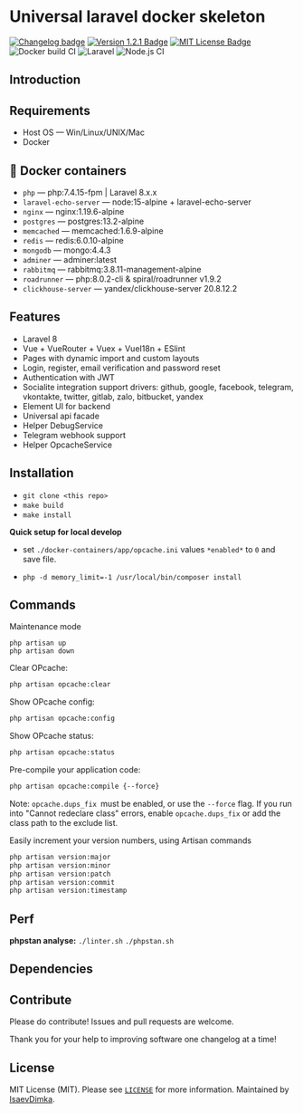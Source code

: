 # Universal laravel docker skeleton

[![Changelog badge][changelog-badge]][changelog] 
[![Version 1.2.1 Badge][version-badge]][changelog] 
[![MIT License Badge][license-badge]][license]
![Docker build CI](https://github.com/IsaevDimka/universal-laravel-docker-skeleton/workflows/Docker%20build%20CI/badge.svg)
![Laravel](https://github.com/IsaevDimka/universal-laravel-docker-skeleton/workflows/Laravel/badge.svg)
![Node.js CI](https://github.com/IsaevDimka/universal-laravel-docker-skeleton/workflows/Node.js%20CI/badge.svg)

## Introduction

## Requirements

+ Host OS — Win/Linux/UNIX/Mac
+ Docker

## 🐳 Docker containers

+ `php` — php:7.4.15-fpm | Laravel 8.x.x
+ `laravel-echo-server` — node:15-alpine + laravel-echo-server
+ `nginx` — nginx:1.19.6-alpine
+ `postgres` — postgres:13.2-alpine
+ `memcached` — memcached:1.6.9-alpine
+ `redis` — redis:6.0.10-alpine
+ `mongodb` — mongo:4.4.3
+ `adminer` — adminer:latest
+ `rabbitmq` — rabbitmq:3.8.11-management-alpine
+ `roadrunner` — php:8.0.2-cli & spiral/roadrunner v1.9.2
+ `clickhouse-server` — yandex/clickhouse-server 20.8.12.2

## Features

- Laravel 8
- Vue + VueRouter + Vuex + VueI18n + ESlint
- Pages with dynamic import and custom layouts
- Login, register, email verification and password reset
- Authentication with JWT
- Socialite integration support drivers: github, google, facebook, telegram, vkontakte, twitter, gitlab, zalo, bitbucket, yandex
- Element UI for backend
- Universal api facade
- Helper DebugService
- Telegram webhook support
- Helper OpcacheService

## Installation

+ `git clone <this repo>`
+ `make build`
+ `make install`

__Quick setup for local develop__

+ set `./docker-containers/app/opcache.ini` values `*enabled*` to `0` and save file.

+ `php -d memory_limit=-1 /usr/local/bin/composer install`

## Commands

Maintenance mode
``` shell
php artisan up
php artisan down
```

Clear OPcache:
``` bash
php artisan opcache:clear
```

Show OPcache config:
``` bash
php artisan opcache:config
```

Show OPcache status:
``` bash
php artisan opcache:status
```

Pre-compile your application code:
``` bash
php artisan opcache:compile {--force}
```
Note: `opcache.dups_fix `must be enabled, or use the `--force` flag.
If you run into "Cannot redeclare class" errors, enable `opcache.dups_fix` or add the class path to the exclude list.

Easily increment your version numbers, using Artisan commands
``` bash
php artisan version:major
php artisan version:minor
php artisan version:patch
php artisan version:commit
php artisan version:timestamp
```

## Perf

__phpstan analyse:__
`./linter.sh`
`./phpstan.sh`

## Dependencies

## Contribute

Please do contribute! Issues and pull requests are welcome.

Thank you for your help to improving software one changelog at a time!

## License
MIT License (MIT). Please see [`LICENSE`](./LICENSE) for more information. Maintained by [IsaevDimka](https://github.com/IsaevDimka).

[version-badge]: https://img.shields.io/badge/stable-1.2.1-blue.svg
[changelog]: ./CHANGELOG.md
[changelog-badge]: https://img.shields.io/badge/changelog-docker%20skeleton-%23E05735
[license]: ./LICENSE
[license-badge]: https://img.shields.io/badge/license-MIT-blue.svg
